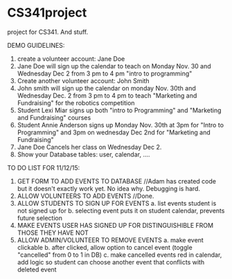 # CS341project
project for CS341.  And stuff.

DEMO GUIDELINES:
1. create a volunteer account: Jane Doe
2. Jane Doe will sign up the calendar to teach on Monday Nov. 30 and Wednesday Dec 2 from 3 pm to 4 pm
	"intro to programming"
3. Create another volunteer account: John Smith
4. John smith will sign up the calendar on monday Nov. 30th and Wednesday Dec. 2 from 3 pm to 4 pm
	to teach "Marketing and Fundraising" for the robotics competition
5. Student Lexi Miar signs up both "intro to Programming" and "Marketing and Fundraising" courses
6. Student Annie Anderson signs up Monday Nov. 30th at 3pm for "Intro to Programming" and 3pm on
	wednesday Dec 2nd for "Marketing and Fundraising"
7. Jane Doe Cancels her class on Wednesday Dec 2.
8. Show your Database tables: user, calendar, ....

TO DO LIST FOR 11/12/15:
1. GET FORM TO ADD EVENTS TO DATABASE
	//Adam has created code but it doesn't exactly work yet. No idea why. Debugging is hard.
2. ALLOW VOLUNTEERS TO ADD EVENTS
	//Done.
3. ALLOW STUDENTS TO SIGN UP FOR EVENTS 
	a. list events student is not signed up for
	b. selecting event puts it on student calendar, prevents future selection
4. MAKE EVENTS USER HAS SIGNED UP FOR DISTINGUISHIBLE FROM THOSE THEY HAVE NOT
5. ALLOW ADMIN/VOLUNTEER TO REMOVE EVENTS
	a. make event clickable
	b. after clicked, allow option to cancel event (toggle "cancelled" from 0 to 1 in DB)
	c. make cancelled events red in calendar, add logic so student can choose another event
		that conflicts with deleted event

